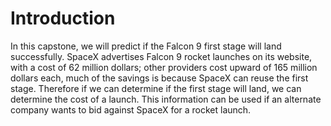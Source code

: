 # Introduction

In this capstone, we will predict if the Falcon 9 first stage will land successfully. SpaceX advertises Falcon 9 rocket 
launches on its website, with a cost of 62 million dollars; other providers cost upward of 165 million dollars each, 
much of the savings is because SpaceX can reuse the first stage. Therefore if we can determine if the 
first stage will land, we can determine the cost of a launch. This information can be used if 
an alternate company wants to bid against SpaceX for a rocket launch.
